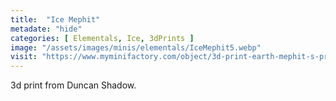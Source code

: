 ```yaml
---
title:  "Ice Mephit"
metadate: "hide"
categories: [ Elementals, Ice, 3dPrints ]
image: "/assets/images/minis/elementals/IceMephit5.webp"
visit: "https://www.myminifactory.com/object/3d-print-earth-mephit-s-pre-supported-148721"
---
```

3d print from Duncan Shadow.